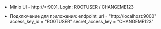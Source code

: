 - Minio UI - http://<IP>>:9001, Login: ROOTUSER / CHANGEME123


- Подключение для приложения:
endpoint_url = "http://localhost:9000"
access_key_id = "ROOTUSER"
secret_access_key = "CHANGEME123"
